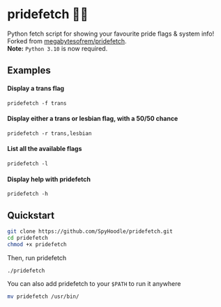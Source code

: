 # pridefetch 🏳️‍⚧️
Python fetch script for showing your favourite pride flags & system info!<br>
Forked from [megabytesofrem/pridefetch](https://github.com/megabytesofrem/pridefetch).<br>
**Note:** `Python 3.10` is now required.

## Examples
#### Display a trans flag
`pridefetch -f trans`

#### Display either a trans or lesbian flag, with a 50/50 chance
`pridefetch -r trans,lesbian`

#### List all the available flags
`pridefetch -l`

#### Display help with pridefetch
`pridefetch -h`

## Quickstart
```bash
git clone https://github.com/SpyHoodle/pridefetch.git
cd pridefetch
chmod +x pridefetch
```
Then, run pridefetch
```bash
./pridefetch
```
You can also add pridefetch to your `$PATH` to run it anywhere<br>
```bash
mv pridefetch /usr/bin/
```
